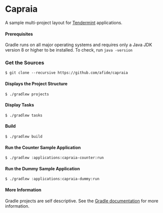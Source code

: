 # Capraia
A sample multi-project layout for [Tendermint](https://tendermint.com) applications.
#### Prerequisites
Gradle runs on all major operating systems and requires only a Java JDK version 8 or higher to be installed.
To check, run `java -version`
### Get the Sources
```
$ git clone --recursive https://github.com/afide/capraia
```
#### Displays the Project Structure
```
$ ./gradlew projects
```
#### Display Tasks
```
$ ./gradlew tasks
```
#### Build
```
$ ./gradlew build
```
#### Run the Counter Sample Application
```
$ ./gradlew :applications:capraia-counter:run
```
#### Run the Dummy Sample Application
```
$ ./gradlew :applications:capraia-dummy:run
```
#### More Information
Gradle projects are self descriptive. See the [Gradle documentation](https://gradle.org/docs) for more information.
